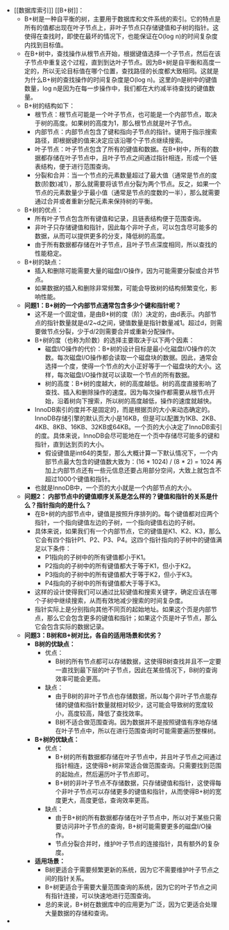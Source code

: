 - [[数据库索引]] [[B+树]]：
	- B+树是一种自平衡的树，主要用于数据库和文件系统的索引。它的特点是所有的值都出现在叶子节点上，非叶子节点只存储键值和子树的指针。这使得在查找时，即使在最坏的情况下，也能保证在O(log n)的时间复杂度内找到目标值。
	- 在B+树中，查找操作从根节点开始，根据键值选择一个子节点，然后在该子节点中重复这个过程，直到到达叶子节点。因为B+树是自平衡和高度一定的，所以无论目标值在哪个位置，查找路径的长度都大致相同。这就是为什么B+树的查找操作的时间复杂度是O(log n)。这里的n是树中的键值数量，log n是因为在每一步操作中，我们都在大约减半待查找的键值数量。
	- B+树的结构如下：
		- 根节点：根节点可能是一个叶子节点，也可能是一个内部节点，取决于树的高度。如果树的高度为1，那么根节点就是叶子节点。
		- 内部节点：内部节点包含了键和指向子节点的指针。键用于指示搜索路径，即根据键的值来决定应该沿哪个子节点继续搜索。
		- 叶子节点：叶子节点包含了所有的键值和数据。在B+树中，所有的数据都存储在叶子节点中，且叶子节点之间通过指针相连，形成一个链表结构，便于进行范围查询。
		- 分裂和合并：当一个节点的元素数量超过了最大值（通常是节点的度数(阶数)减1），那么就需要将该节点分裂为两个节点。反之，如果一个节点的元素数量少于最小值（通常是节点的度数的一半），那么就需要通过合并或者重新分配元素来保持树的平衡。
	- B+树的优点：
		- 所有叶子节点包含所有键值和记录，且链表结构便于范围查询。
		- 非叶子只存储键值和指针，因此每个非叶子点，可以包含尽可能多的数据，从而可以提供更多的分支，降低树的高度。
		- 由于所有数据都存储在叶子节点，且叶子节点深度相同，所以查找的性能稳定。
	- B+树的缺点：
		- 插入和删除可能需要大量的磁盘I/O操作，因为可能需要分裂或合并节点。
		- 如果数据的插入和删除非常频繁，可能会导致树的结构频繁变化，影响性能。
	- **问题1：B+树的一个内部节点通常包含多少个键和指针呢？**
		- 这不是一个固定值，是由B+树的度（阶）决定的，由d表示。内部节点的指针数量就是d/2~d之间，键值数量是指针数量减1。超过d，则需要做节点分裂，少于d/2则需要合并或重新分配操作。
		- B+树的度（也称为阶数）的选择主要取决于以下两个因素：
			- 磁盘I/O操作的代价：B+树的设计目标是最小化磁盘I/O操作的次数。每次磁盘I/O操作都会读取一个磁盘块的数据。因此，通常会选择一个度，使得一个节点的大小正好等于一个磁盘块的大小。这样，每次磁盘I/O操作就可以读取一个节点的所有数据。
			- 树的高度：B+树的度越大，树的高度越低。树的高度直接影响了查找、插入和删除操作的速度。因为每次操作都需要从根节点开始，沿着树向下搜索，所以树的高度越低，操作的速度就越快。
		- InnoDB索引的度并不是固定的，而是根据页的大小来动态确定的。InnoDB存储引擎的默认页大小是16KB，但是可以配置为1KB、2KB、4KB、8KB、16KB、32KB或64KB。一个页的大小决定了InnoDB索引的度。具体来说，InnoDB会尽可能地在一个页中存储尽可能多的键和指针，直到达到页的大小。
			- 假设键值是int64的类型，那么大概计算一下默认情况下，一个内部节点最大包含的键值数大致为：(16 * 1024) / (8 * 2) = 1024 再加上内部节点还有一些元信息还要占用部分空间，大致上就包含不超过1000个键值和指针。
		- 也就是InnoDB中，一个页的大小就是一个内部节点的大小。
	- **问题2： 内部节点中的键值顺序关系是怎么样的？键值和指针的关系是什么？指针指向的是什么？**
		- 在B+树的内部节点中，键值是按照升序排列的。每个键值都对应两个指针，一个指向键值左边的子树，一个指向键值右边的子树。
		- 具体来说，如果我们有一个内部节点，它的键值是K1、K2、K3，那么它会有四个指针P1、P2、P3、P4。这四个指针指向的子树中的键值满足以下条件：
			- P1指向的子树中的所有键值都小于K1。
			- P2指向的子树中的所有键值都大于等于K1，但小于K2。
			- P3指向的子树中的所有键值都大于等于K2，但小于K3。
			- P4指向的子树中的所有键值都大于等于K3。
		- 这样的设计使得我们可以通过比较键值和搜索关键字，确定应该在哪个子树中继续搜索，从而有效地减少搜索的时间复杂度。
		- 指针实际上是分别指向其他不同页的起始地址。如果这个页是内部节点，那么它会包含更多的键值和指针；如果这个页是叶子节点，那么它会包含实际的数据记录。
	- **问题3：B树和B+树对比，各自的适用场景和优劣？**
		- **B树的优缺点：**
			- 优点：
				- B树的所有节点都可以存储数据，这使得B树查找并且不一定要一直找到最下层的叶子节点，因此在某些情况下，B树的查询效率可能会更高。
			- 缺点：
				- 由于B树的非叶子节点也存储数据，所以每个非叶子节点能存储的键值和指针数量就相对较少，这可能会导致树的宽度较小，高度较高，降低了查找效率。
				- B树不适合做范围查询。因为数据并不是按照键值有序地存储在叶子节点中，所以在进行范围查询时可能需要遍历整棵树。
		- **B+树的优缺点：**
			- 优点：
				- B+树的所有数据都存储在叶子节点中，并且叶子节点之间通过指针相连，这使得B+树非常适合做范围查询。只需要找到范围的起始点，然后遍历叶子节点即可。
				- B+树的非叶子节点不存储数据，只存储键值和指针，这使得每个非叶子节点可以存储更多的键值和指针，从而使得B+树的宽度更大，高度更低，查询效率更高。
			- 缺点：
				- 由于B+树的所有数据都存储在叶子节点中，所以对于某些只需要访问非叶子节点的查询，B+树可能需要更多的磁盘I/O操作。
				- 节点分裂合并时，维护叶子节点的连接指针，具有额外的复杂度。
		- **适用场景：**
			- B树更适合于需要频繁更新的系统，因为它不需要维护叶子节点之间的指针关系。
			- B+树更适合于需要大量范围查询的系统，因为它的叶子节点之间有指针连接，可以快速地进行范围查询。
			- 总的来说，B+树在数据库中的应用更为广泛，因为它更适合处理大量数据的存储和查询。
-